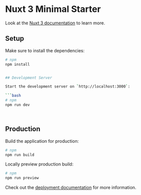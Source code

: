 # Nuxt 3 Minimal Starter

Look at the [Nuxt 3 documentation](https://nuxt.com/docs/getting-started/introduction) to learn more.

## Setup

Make sure to install the dependencies:

```bash
# npm
npm install


## Development Server

Start the development server on `http://localhost:3000`:

```bash
# npm
npm run dev




```

## Production

Build the application for production:

```bash
# npm
npm run build


```

Locally preview production build:

```bash
# npm
npm run preview


```

Check out the [deployment documentation](https://nuxt.com/docs/getting-started/deployment) for more information.
